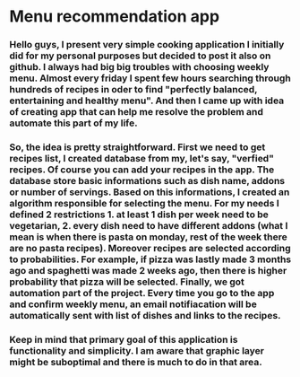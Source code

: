 # Menu recommendation app
### Hello guys, I present very simple cooking application I initially did for my personal purposes but decided to post it also on github. I always had big big troubles with choosing weekly menu. Almost every friday I spent few hours searching through hundreds of recipes in oder to find "perfectly balanced, entertaining and healthy menu". And then I came up with idea of creating app that can help me resolve the problem and automate this part of my life.
### So, the idea is pretty straightforward. First we need to get recipes list, I created database from my, let's say, "verfied" recipes. Of course you can add your recipes in the app. The database store basic informations such as dish name, addons or number of servings. Based on this informations, I created an algorithm responsible for selecting the menu. For my needs I defined 2 restrictions 1. at least 1 dish per week need to be vegetarian, 2. every dish need to have different addons (what I mean is when there is pasta on monday, rest of the week there are no pasta recipes). Moreover recipes are selected according to probabilities. For example, if pizza was lastly made 3 months ago and spaghetti was made 2 weeks ago, then there is higher probability that pizza will be selected. Finally, we got automation part of the project. Every time you go to the app and confirm weekly menu, an email notifiacation will be automatically sent with list of dishes and links to the recipes.
### Keep in mind that primary goal of this application is functionality and simplicity. I am aware that graphic layer might be suboptimal and there is much to do in that area.